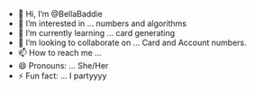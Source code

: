- 👋 Hi, I’m @BellaBaddie
- 👀 I’m interested in ... numbers and algorithms
- 🌱 I’m currently learning ... card generating
- 💞️ I’m looking to collaborate on ... Card and Account numbers.
- 📫 How to reach me ... 
- 😄 Pronouns: ... She/Her
- ⚡ Fun fact: ... I partyyyy

<!---
BellaBaddie/BellaBaddie is a ✨ special ✨ repository because its `README.md` (this file) appears on your GitHub profile.
You can click the Preview link to take a look at your changes.
--->
